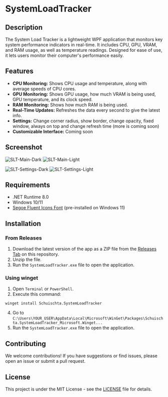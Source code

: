 # SystemLoadTracker

## Description
The System Load Tracker is a lightweight WPF application that monitors key system performance indicators in real-time. It includes CPU, GPU, VRAM, and RAM usage, as well as temperature readings. Designed for ease of use, it lets users monitor their computer's performance easily.

## Features
- **CPU Monitoring:** Shows CPU usage and temperature, along with average speeds of CPU cores.
- **GPU Monitoring:** Shows GPU usage, how much VRAM is being used, GPU temperature, and its clock speed.
- **RAM Monitoring:** Shows how much RAM is being used.
- **Real-Time Updates:** Refreshes the data every second to give the latest info.
- **Settings:** Change corner radius, show border, change opacity, fixed window, always on top and change refresh time (more is coming soon)
- **Customizable Interface:** Coming soon

## Screenshot
![SLT-Main-Dark](https://github.com/Schuischta/SystemLoadTracker/assets/35001838/67b5b9dd-615e-4207-b73b-437943f2dee2)
![SLT-Main-Light](https://github.com/Schuischta/SystemLoadTracker/assets/35001838/86ceba45-ae17-4d56-bfcd-0d36a76dc284)

![SLT-Settings-Dark](https://github.com/Schuischta/SystemLoadTracker/assets/35001838/b27c670d-79f6-4942-9ed9-2db050404718)
![SLT-Settings-Light](https://github.com/Schuischta/SystemLoadTracker/assets/35001838/9107ed17-b7ef-46f3-92ee-d2755e426e3d)



## Requirements
- .NET Runtime 8.0
- Windows 10/11
- [Segoe Fluent Icons Font](https://learn.microsoft.com/en-us/windows/apps/design/downloads/#fonts) (pre-installed on Windows 11)

## Installation

### From Releases
1. Download the latest version of the app as a ZIP file from the [Releases Tab](https://github.com/Schuischta/SystemLoadTracker/releases) on this repository.
2. Unzip the file.
3. Run the `SystemLoadTracker.exe` file to open the application.

### Using winget
1. Open `Terminal` or `PowerShell`.
2. Execute this command:
```
winget install Schuischta.SystemLoadTracker
```
4. Go to `C:\Users\YOUR_USER\AppData\Local\Microsoft\WinGet\Packages\Schuischta.SystemLoadTracker_Microsoft.Winget...`
5. Run the `SystemLoadTracker.exe` file to open the application.

## Contributing
We welcome contributions! If you have suggestions or find issues, please open an issue or submit a pull request.

## License
This project is under the MIT License - see the [LICENSE](https://github.com/Schuischta/SystemLoadTracker/blob/master/LICENSE) file for details.
